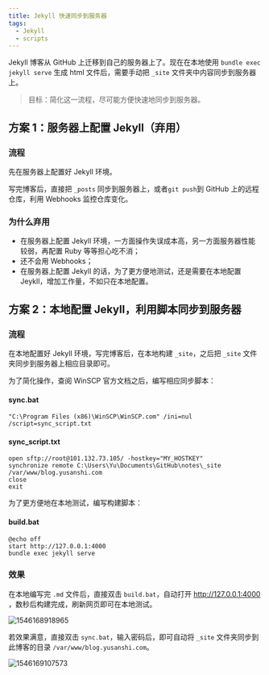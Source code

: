 ```yaml
---
title: Jekyll 快速同步到服务器
tags:
  - Jekyll
  - scripts
---
```


Jekyll 博客从 GitHub 上迁移到自己的服务器上了。现在在本地使用 `bundle exec jekyll serve` 生成 html 文件后，需要手动把 `_site` 文件夹中内容同步到服务器上。

> 目标：简化这一流程，尽可能方便快速地同步到服务器。

## 方案 1：服务器上配置 Jekyll（弃用）

### 流程

先在服务器上配置好 Jekyll 环境。

写完博客后，直接把 `_posts` 同步到服务器上，或者`git push`到 GitHub 上的远程仓库，利用 Webhooks 监控仓库变化。

### 为什么弃用

- 在服务器上配置 Jekyll 环境，一方面操作失误成本高，另一方面服务器性能较弱，再配置 Ruby 等等担心吃不消；
- 还不会用 Webhooks；
- 在服务器上配置 Jekyll 的话，为了更方便地测试，还是需要在本地配置 Jeykll，增加工作量，不如只在本地配置。

## 方案 2：本地配置 Jekyll，利用脚本同步到服务器

### 流程

在本地配置好 Jekyll 环境，写完博客后，在本地构建 `_site`，之后把 `_site` 文件夹同步到服务器上相应目录即可。

为了简化操作，查阅 WinSCP 官方文档之后，编写相应同步脚本：

#### sync.bat

```
"C:\Program Files (x86)\WinSCP\WinSCP.com" /ini=nul /script=sync_script.txt
```

#### sync_script.txt

```
open sftp://root@101.132.73.105/ -hostkey="MY_HOSTKEY"
synchronize remote C:\Users\Yu\Documents\GitHub\notes\_site /var/www/blog.yusanshi.com
close
exit
```

为了更方便地在本地测试，编写构建脚本：

#### build.bat

```
@echo off
start http://127.0.0.1:4000
bundle exec jekyll serve
```

### 效果

在本地编写完 `.md` 文件后，直接双击 `build.bat`，自动打开 http://127.0.0.1:4000 ，数秒后构建完成，刷新网页即可在本地测试。

![1546168918965](https://img.yusanshi.com/upload/20191117183808987716.png)

若效果满意，直接双击 `sync.bat`，输入密码后，即可自动将 `_site` 文件夹同步到此博客的目录 `/var/www/blog.yusanshi.com`。

![1546169107573](https://img.yusanshi.com/upload/20191117183808517372.png)
